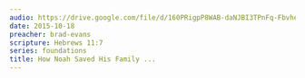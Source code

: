 ```yaml
---
audio: https://drive.google.com/file/d/160PRigpP8WAB-daNJBI3TPnFq-FbvheE/view
date: 2015-10-18
preacher: brad-evans
scripture: Hebrews 11:7
series: foundations
title: How Noah Saved His Family ...
---
```


